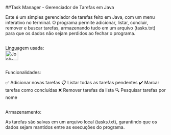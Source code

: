 ##Task Manager - Gerenciador de Tarefas em Java

Este é um simples gerenciador de tarefas feito em Java, com um menu interativo no terminal. O programa permite adicionar, listar, concluir, remover e buscar tarefas, armazenando tudo em um arquivo (tasks.txt) para que os dados não sejam perdidos ao fechar o programa.

##

Linguagem usada: 
<br>
<img align="center" alt="Jonh-Java" height="30" width="40" src="https://cdn.jsdelivr.net/gh/devicons/devicon@latest/icons/java/java-original.svg">
##

Funcionalidades: 

✅ Adicionar novas tarefas
📋 Listar todas as tarefas pendentes
✔️ Marcar tarefas como concluídas
❌ Remover tarefas da lista
🔍 Pesquisar tarefas por nome

##

Armazenamento: 

As tarefas são salvas em um arquivo local (tasks.txt), garantindo que os dados sejam mantidos entre as execuções do programa.
